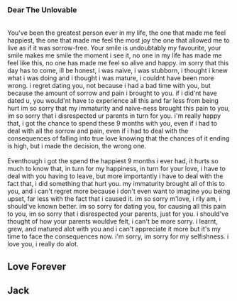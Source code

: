 <!DOCTYPE html>

<html>



<link rel="stylesheet" type="text/css" href="my_style1.css">


<body>

<h3>Dear The Unlovable</h3>
<br>
	You've been the greatest person ever in my life, the one that made me feel happiest, 
	the one that made me feel the most joy the one that allowed me to live as if it was 
	sorrow-free. Your smile is undoubtably my favourite, your smile makes me smile the 
	moment i see it, no one in my life has made me feel like this, no one has made me feel
	so alive and happy. im sorry that this day has to come, ill be honest, i was naive, 
	i was stubborn, i thought i knew what i was doing and i thought i was mature, i couldnt 
	have been more wrong. i regret dating you, not because i had a bad time with you, but 
	because the amount of sorrow  and pain i brought to you. if i did'nt have dated u, you 
	would'nt have to experience all this and far less from being hurt im so sorry that my 
	immaturity and naive-ness brought this pain to you, im so sorry that i disrespected ur 
	parents in turn  for you. i'm really happy that, i got the chance to spend these 9 months 
	with you, even if i had to deal with all the sorrow and pain, even if i had to deal with 
	the consequences of falling into true love knowing that the chances of it ending is high,
	but i made the decision, the wrong one.
</br>
<br>
	Eventhough i got the spend the happiest 9 months i ever had, it hurts so much to know that, 
	in turn for my happiness, in turn for your love, i have to deal with you having to leave, 
	but more importantly i have to deal with the fact that, i did something that hurt you.
	my immaturity brought all of this to you, and i can't regret more because i don't even 
	want to imagine you being upset, far less with the fact that i caused it. im so sorry m'love, 
	i rlly am, i should've known better. im so sorry for dating you, for causing all this pain 
	to you, im so sorry that i disrespected your parents, just for you. i should've thought of 
	how your parents wouldve felt, i can't be more sorry. i learnt, grew, and matured alot with 
	you and i can't appreciate it more but it's my time to face the consequences now. i'm sorry,
	im sorry for my selfishness. i love you, i really do alot.
</br>
<h2>
Love Forever
</h2>
<h2>
Jack
</h2>
</body>
</html>
